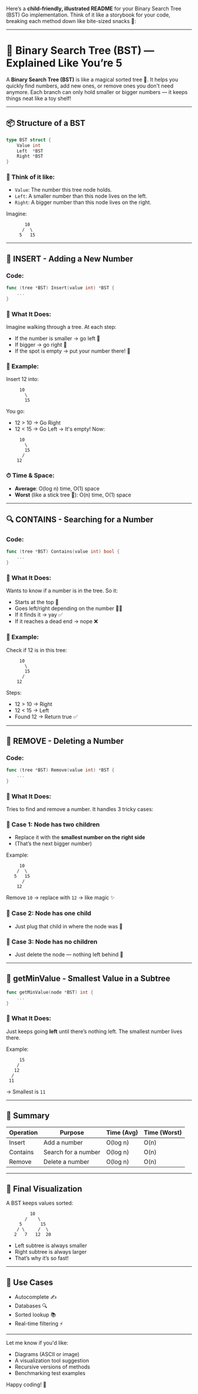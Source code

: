Here’s a **child-friendly, illustrated README** for your Binary Search Tree (BST) Go implementation. Think of it like a storybook for your code, breaking each method down like bite-sized snacks 🍪:

---

# 🍃 Binary Search Tree (BST) — Explained Like You’re 5

A **Binary Search Tree (BST)** is like a magical sorted tree 🌳. It helps you quickly find numbers, add new ones, or remove ones you don't need anymore. Each branch can only hold smaller or bigger numbers — it keeps things neat like a toy shelf!

---

## 📦 Structure of a BST

```go
type BST struct {
	Value int
	Left  *BST
	Right *BST
}
```

### 🍎 Think of it like:

* `Value`: The number this tree node holds.
* `Left`: A smaller number than this node lives on the left.
* `Right`: A bigger number than this node lives on the right.

Imagine:

```
       10
      /  \
     5   15
```

---

## 🧸 INSERT - Adding a New Number

### Code:

```go
func (tree *BST) Insert(value int) *BST {
	...
}
```

### 🍌 What It Does:

Imagine walking through a tree. At each step:

* If the number is smaller → go left 🍃
* If bigger → go right 🌿
* If the spot is empty → put your number there! 🎉

### 🍕 Example:

Insert 12 into:

```
     10
       \
       15
```

You go:

* 12 > 10 → Go Right
* 12 < 15 → Go Left → It's empty!
  Now:

```
     10
       \
       15
      /
    12
```

### ⏱ Time & Space:

* **Average**: O(log n) time, O(1) space
* **Worst** (like a stick tree 🌲): O(n) time, O(1) space

---

## 🔍 CONTAINS - Searching for a Number

### Code:

```go
func (tree *BST) Contains(value int) bool {
	...
}
```

### 🍉 What It Does:

Wants to know if a number is in the tree. So it:

* Starts at the top 🍂
* Goes left/right depending on the number 🍃🌿
* If it finds it → yay ✅
* If it reaches a dead end → nope ❌

### 🍭 Example:

Check if 12 is in this tree:

```
     10
       \
       15
      /
    12
```

Steps:

* 12 > 10 → Right
* 12 < 15 → Left
* Found 12 → Return true ✅

---

## 🧹 REMOVE - Deleting a Number

### Code:

```go
func (tree *BST) Remove(value int) *BST {
	...
}
```

### 🍒 What It Does:

Tries to find and remove a number. It handles 3 tricky cases:

### 🎈 Case 1: Node has **two children**

* Replace it with the **smallest number on the right side**
* (That’s the next bigger number)

Example:

```
     10
    /  \
   5   15
      /
    12
```

Remove `10` → replace with `12` → like magic ✨

### 🥨 Case 2: Node has **one child**

* Just plug that child in where the node was 👶

### 🍟 Case 3: Node has **no children**

* Just delete the node — nothing left behind 👻

---

## 🥕 getMinValue - Smallest Value in a Subtree

```go
func getMinValue(node *BST) int {
	...
}
```

### 🍋 What It Does:

Just keeps going **left** until there’s nothing left. The smallest number lives there.

Example:

```
     15
    /
   12
  /
 11
```

→ Smallest is `11`

---

## 🧠 Summary

| Operation | Purpose             | Time (Avg) | Time (Worst) |
| --------- | ------------------- | ---------- | ------------ |
| Insert    | Add a number        | O(log n)   | O(n)         |
| Contains  | Search for a number | O(log n)   | O(n)         |
| Remove    | Delete a number     | O(log n)   | O(n)         |

---

## 🌳 Final Visualization

A BST keeps values sorted:

```
         10
       /    \
     5       15
    / \     /  \
   2   7   12  20
```

* Left subtree is always smaller
* Right subtree is always larger
* That’s why it’s so fast!

---

## 🧸 Use Cases

* Autocomplete ✍️
* Databases 🔍
* Sorted lookup 📚
* Real-time filtering ⚡

---

Let me know if you'd like:

* Diagrams (ASCII or image)
* A visualization tool suggestion
* Recursive versions of methods
* Benchmarking test examples

Happy coding! 🌱
